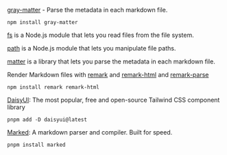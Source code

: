 [gray-matter](https://github.com/jonschlinkert/gray-matter) - Parse the metadata in each markdown file.
```
npm install gray-matter
```

[fs](https://nodejs.org/api/fs.html#fsreaddirsyncpath-options) is a Node.js module that lets you read files from the file system.

[path](https://nodejs.org/api/path.html#pathjoinpaths) is a Node.js module that lets you manipulate file paths.

[matter](https://www.npmjs.com/package/gray-matter) is a library that lets you parse the metadata in each markdown file.

Render Markdown files with [remark](https://github.com/remarkjs/remark) and [remark-html](https://github.com/remarkjs/remark-html) and [remark-parse](https://github.com/remarkjs/remark-parse)

```
npm install remark remark-html
```


[DaisyUI](https://daisyui.com): The most popular, free and open-source Tailwind CSS component library
```
pnpm add -D daisyui@latest
```

[Marked](https://github.com/markedjs/marked): A markdown parser and compiler. Built for speed.
```
pnpm install marked
```
